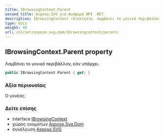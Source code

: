 ```yaml
---
title: IBrowsingContext.Parent
second_title: Aspose.SVG για Αναφορά API .NET
description: IBrowsingContext ιδιοκτησία. Λαμβάνει το γονικό περιβάλλον εάν υπάρχει.
type: docs
weight: 40
url: /el/net/aspose.svg.dom/ibrowsingcontext/parent/
---
```

## IBrowsingContext.Parent property

Λαμβάνει το γονικό περιβάλλον, εάν υπάρχει.

```csharp
public IBrowsingContext Parent { get; }
```

### Αξία περιουσίας

Ο γονέας.

### Δείτε επίσης

* interface [IBrowsingContext](../)
* χώρος ονομάτων [Aspose.Svg.Dom](../../ibrowsingcontext/)
* συνέλευση [Aspose.SVG](../../../)


